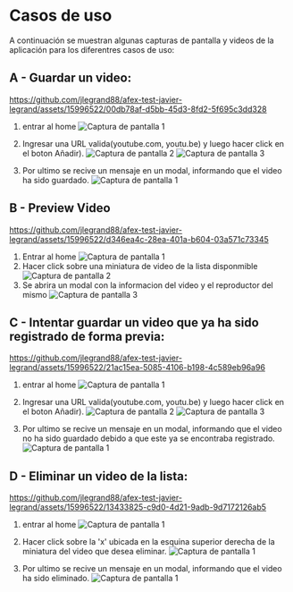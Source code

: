 # Casos de uso

A continuación se muestran algunas capturas de pantalla y videos de la aplicación para los diferentres casos de uso: 

## A - Guardar un video:

https://github.com/jlegrand88/afex-test-javier-legrand/assets/15996522/00db78af-d5bb-45d3-8fd2-5f695c3dd328
1. entrar al home
![Captura de pantalla 1](screenshots/frontend/add-video-flow/(add-video-flow)1-home-view.png)

2. Ingresar una URL valida(youtube.com, youtu.be) y luego hacer click en el boton Añadir).
![Captura de pantalla 2](screenshots/frontend/add-video-flow/(add-video-flow)2-type-url.png)
![Captura de pantalla 3](screenshots/frontend/add-video-flow/(add-video-flow)3-submit-click.png)

3. Por ultimo se recive un mensaje en un modal, informando que el video ha sido guardado.
![Captura de pantalla 1](screenshots/frontend/add-video-flow/(add-video-flow)4-success-message.png)

## B - Preview Video

https://github.com/jlegrand88/afex-test-javier-legrand/assets/15996522/d346ea4c-28ea-401a-b604-03a571c73345
1. Entrar al home
![Captura de pantalla 1](screenshots/frontend/preview-video-flow/(preview-video-flow)1-home-view.png)
2. Hacer click sobre una miniatura de video de la lista disponmible
![Captura de pantalla 2](screenshots/frontend/preview-video-flow/(preview-video-flow)2-click-card.png)
3. Se abrira un modal con la informacion del video y el reproductor del mismo
![Captura de pantalla 3](screenshots/frontend/preview-video-flow/(preview-video-flow)3-preview-modal.png)

## C - Intentar guardar un video que ya ha sido registrado de forma previa:

https://github.com/jlegrand88/afex-test-javier-legrand/assets/15996522/21ac15ea-5085-4106-b198-4c589eb96a96
1. entrar al home
![Captura de pantalla 1](screenshots/frontend/already-exist-video-flow/(already-exist-flow)1-home-view.png)

2. Ingresar una URL valida(youtube.com, youtu.be) y luego hacer click en el boton Añadir).
![Captura de pantalla 2](screenshots/frontend/already-exist-video-flow/(already-exist-flow)2-type-url.png)
![Captura de pantalla 3](screenshots/frontend/already-exist-video-flow/(already-exist-flow)3-submit-click.png)

3. Por ultimo se recive un mensaje en un modal, informando que el video no ha sido guardado debido a que este ya se encontraba registrado.
![Captura de pantalla 1](screenshots/frontend/already-exist-video-flow/(already-exist-flow)4-error-message.png)

## D - Eliminar un video de la lista:

https://github.com/jlegrand88/afex-test-javier-legrand/assets/15996522/13433825-c9d0-4d21-9adb-9d7172126ab5
1. entrar al home
![Captura de pantalla 1](screenshots/frontend/delete-video-flow/(delete-video-flow)1-home-view.png)

2. Hacer click sobre la 'x' ubicada en la esquina superior derecha de la miniatura del video que desea eliminar.
![Captura de pantalla 1](screenshots/frontend/delete-video-flow/(delete-video-flow)2-click-delete.png)

3. Por ultimo se recive un mensaje en un modal, informando que el video ha sido eliminado.
![Captura de pantalla 1](screenshots/frontend/delete-video-flow/(delete-video-flow)3-success-message.png)
